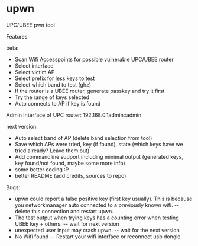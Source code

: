 # upwn
UPC/UBEE pwn tool

Features

beta:
- Scan Wifi Accesspoints for possible vulnerable UPC/UBEE router
- Select interface
- Select victim AP
- Select prefix for less keys to test
- Select which band to test (ghz)
- If the router is a UBEE router, generate passkey and try it first
- Try the range of keys selected
- Auto connects to AP if key is found

Admin Interface of UPC router:
192.168.0.1admin::admin


next version:
- Auto select band of AP (delete band selection from tool)
- Save which APs were tried, key (if found), state (which keys have we tried already? Leave them out)
- Add commandline support including minimal output (generated keys, key found/not found, maybe some more info)
- some better coding :P
- better README (add credits, sources to repo)


Bugs:

- upwn could report a false positive key (first key usually). This is because you networkmanager auto connected to a previously known wifi.
-- delete this connection and restart upwn.
- The test output when trying keys has a counting error when testing UBEE key + others.
-- wait for next version
- unexpected user input may crash upwn.
-- wait for the next version
- No Wifi found
-- Restart your wifi interface or reconnect usb dongle

